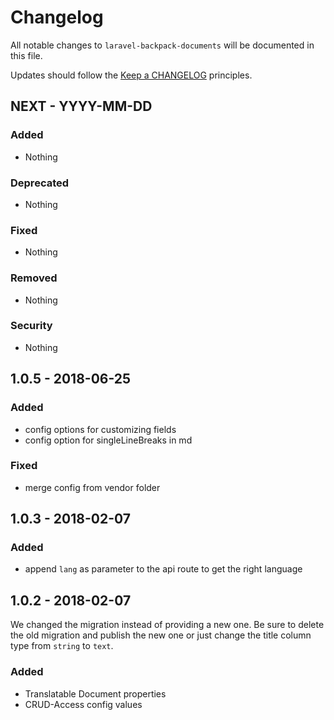 # Changelog

All notable changes to `laravel-backpack-documents` will be documented in this file.

Updates should follow the [Keep a CHANGELOG](http://keepachangelog.com/) principles.

## NEXT - YYYY-MM-DD

### Added
- Nothing

### Deprecated
- Nothing

### Fixed
- Nothing

### Removed
- Nothing

### Security
- Nothing

## 1.0.5 - 2018-06-25

### Added
- config options for customizing fields
- config option for singleLineBreaks in md

### Fixed
- merge config from vendor folder

## 1.0.3 - 2018-02-07

### Added
- append `lang` as parameter to the api route to get the right language

## 1.0.2 - 2018-02-07

We changed the migration instead of providing a new one.
Be sure to delete the old migration and publish the new one or just change the title column type from `string` to `text`.

### Added
- Translatable Document properties
- CRUD-Access config values